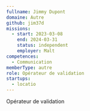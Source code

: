 ```yaml
---
fullname: Jimmy Dupont
domaine: Autre
github: jim37d
missions:
  - start: 2023-03-08
    end: 2024-03-31
    status: independent
    employer: Malt
competences:
  - Communication
memberType: autre
role: Opérateur de validation
startups:
  - locatio
---
```

Opérateur de validation